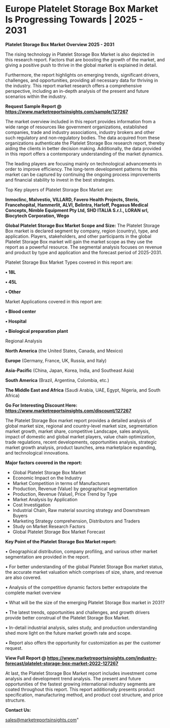  # Europe Platelet Storage Box Market Is Progressing Towards | 2025 - 2031

<Strong> Platelet Storage Box Market Overview 2025 - 2031</strong>

The rising technology in Platelet Storage Box Market is also depicted in this research report. Factors that are boosting the growth of the market, and giving a positive push to thrive in the global market is explained in detail.

Furthermore, the report highlights on emerging trends, significant drivers, challenges, and opportunities, providing all necessary data for thriving in the industry. This report market research offers a comprehensive perspective, including an in-depth analysis of the present and future scenarios within the industry.

<strong>Request Sample Report @ <a href=https://www.marketreportsinsights.com/sample/127267>https://www.marketreportsinsights.com/sample/127267</a></strong>

The market overview included in this report provides information from a wide range of resources like government organizations, established companies, trade and industry associations, industry brokers and other such regulatory and non-regulatory bodies. The data acquired from these organizations authenticate the Platelet Storage Box research report, thereby aiding the clients in better decision making. Additionally, the data provided in this report offers a contemporary understanding of the market dynamics.

The leading players are focusing mainly on technological advancements in order to improve efficiency. The long-term development patterns for this market can be captured by continuing the ongoing process improvements and financial stability to invest in the best strategies.

Top Key players of Platelet Storage Box Market are:

<strong>Inmoclinc, Malvestio, VILLARD, Favero Health Projects, Steris, Francehopital, Hammerlit, ALVI, Belintra, Harloff, Pegasus Medical Concepts, Nimble Equipment Pty Ltd, SHD ITALIA S.r.l., LORAN srl, Biocytech Corporation, Wego</strong>

<strong><b>Global Platelet Storage Box Market Scope and Size:</b></strong>
The Platelet Storage Box market is declared segment by company, region (country), type, and application. Players, stakeholders, and other participants in the global Platelet Storage Box market will gain the market scope as they use the report as a powerful resource. The segmental analysis focuses on revenue and product by type and application and the forecast period of 2025-2031.

Platelet Storage Box Market Types covered in this report are:

<strong>• 18L

• 45L

• Other</strong>

Market Applications covered in this report are:

<strong>• Blood center

• Hospital

• Biological preparation plant</strong> 

Regional Analysis

<strong>North America</strong> (the United States, Canada, and Mexico)

<strong>Europe</strong> (Germany, France, UK, Russia, and Italy)

<strong>Asia-Pacific</strong> (China, Japan, Korea, India, and Southeast Asia)

<strong>South America</strong> (Brazil, Argentina, Colombia, etc.)

<strong>The Middle East and Africa</strong> (Saudi Arabia, UAE, Egypt, Nigeria, and South Africa)

<strong>Go For Interesting Discount Here: <a href=https://www.marketreportsinsights.com/discount/127267>https://www.marketreportsinsights.com/discount/127267</a></strong>

The Platelet Storage Box market report provides a detailed analysis of global market size, regional and country-level market size, segmentation market growth, market share, competitive Landscape, sales analysis, impact of domestic and global market players, value chain optimization, trade regulations, recent developments, opportunities analysis, strategic market growth analysis, product launches, area marketplace expanding, and technological innovations.

<strong><b>Major factors covered in the report:</b></strong>
<ul>
  <li>Global Platelet Storage Box Market </li>
  <li>Economic Impact on the Industry</li>
  <li>Market Competition in terms of Manufacturers</li>
  <li>Production, Revenue (Value) by geographical segmentation</li>
  <li>Production, Revenue (Value), Price Trend by Type</li>
  <li>Market Analysis by Application</li>
  <li>Cost Investigation</li>
  <li>Industrial Chain, Raw material sourcing strategy and Downstream Buyers</li>
  <li>Marketing Strategy comprehension, Distributors and Traders</li>
  <li>Study on Market Research Factors</li>
  <li>Global Platelet Storage Box Market Forecast</li>
</ul>

<strong><b>Key Point of the Platelet Storage Box Market report:</b></strong>

• Geographical distribution, company profiling, and various other market segmentation are provided in the report.

• For better understanding of the global Platelet Storage Box market status, the accurate market valuation which comprises of size, share, and revenue are also covered.

• Analysis of the competitive dynamic factors better extrapolate the complete market overview

• What will be the size of the emerging Platelet Storage Box market in 2031?

• The latest trends, opportunities and challenges, and growth drivers provide better construal of the Platelet Storage Box Market.

• In-detail industrial analysis, sales study, and production understanding shed more light on the future market growth rate and scope.

• Report also offers the opportunity for customization as per the customer request.

<strong><b>View Full Report @ <a href=https://www.marketreportsinsights.com/industry-forecast/platelet-storage-box-market-2022-127267>https://www.marketreportsinsights.com/industry-forecast/platelet-storage-box-market-2022-127267</a></b></strong>


At last, the Platelet Storage Box Market report includes investment come analysis and development trend analysis. The present and future opportunities of the fastest growing international industry segments are coated throughout this report. This report additionally presents product specification, manufacturing method, and product cost structure, and price structure.

<strong>Contact Us:</strong>

sales@marketreportsinsights.com"

